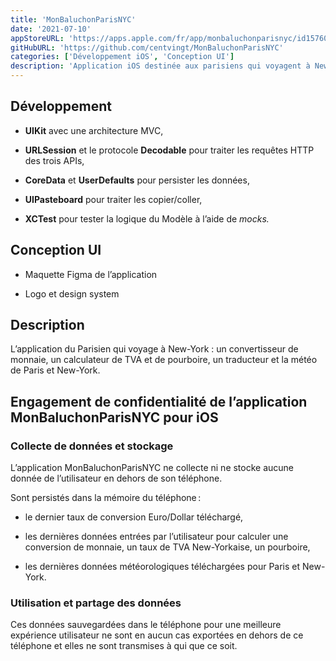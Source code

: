 ```yaml
---
title: 'MonBaluchonParisNYC'
date: '2021-07-10'
appStoreURL: 'https://apps.apple.com/fr/app/monbaluchonparisnyc/id1576078398'
gitHubURL: 'https://github.com/centvingt/MonBaluchonParisNYC'
categories: ['Développement iOS', 'Conception UI']
description: 'Application iOS destinée aux parisiens qui voyagent à New-York'
---
```


## Développement

-   **UIKit** avec une architecture MVC,

-   **URLSession** et le protocole **Decodable** pour traiter les requêtes HTTP des trois APIs,

-   **CoreData** et **UserDefaults** pour persister les données,

-   **UIPasteboard** pour traiter les copier/coller,

-   **XCTest** pour tester la logique du Modèle à l’aide de _mocks._

## Conception UI

-   Maquette Figma de l’application

-   Logo et design system

## Description

L’application du Parisien qui voyage à New-York : un convertisseur de monnaie, un calculateur de TVA et de pourboire, un traducteur et la météo de Paris et New-York.

## Engagement de confidentialité de l’application MonBaluchonParisNYC pour iOS

### Collecte de données et stockage

L’application MonBaluchonParisNYC ne collecte ni ne stocke aucune donnée de l’utilisateur en dehors de son téléphone.

Sont persistés dans la mémoire du téléphone :

-   le dernier taux de conversion Euro/Dollar téléchargé,

-   les dernières données entrées par l’utilisateur pour calculer une conversion de monnaie, un taux de TVA New-Yorkaise, un pourboire,

-   les dernières données météorologiques téléchargées pour Paris et New-York.

### Utilisation et partage des données

Ces données sauvegardées dans le téléphone pour une meilleure expérience utilisateur ne sont en aucun cas exportées en dehors de ce téléphone et elles ne sont transmises à qui que ce soit.
